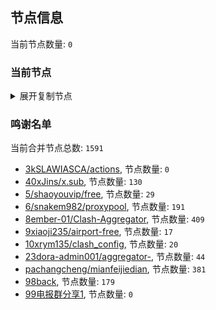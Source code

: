 
## 节点信息
当前节点数量: `0`
### 当前节点
<details>
  <summary>展开复制节点</summary>

    

</details>

### 鸣谢名单
当前合并节点总数: `1591`
- [3kSLAWIASCA/actions](https://github.com/kSLAWIASCA/actions), 节点数量: `0`
- [40xJins/x.sub](https://github.com/0xJins/x.sub), 节点数量: `130`
- [5/shaoyouvip/free](https://github.com/shaoyouvip/free), 节点数量: `29`
- [6/snakem982/proxypool](https://github.com/snakem982/proxypool), 节点数量: `191`
- [8ember-01/Clash-Aggregator](https://github.com/ember-01/Clash-Aggregator), 节点数量: `409`
- [9xiaoji235/airport-free](https://github.com/xiaoji235/airport-free), 节点数量: `17`
- [10xrym135/clash_config](https://github.com/xrym135/clash_config), 节点数量: `20`
- [23dora-admin001/aggregator-](https://github.com/dora-admin001/aggregator-), 节点数量: `44`
- [pachangcheng/mianfeijiedian](https://github.com/pachangcheng/mianfeijiedian), 节点数量: `381`
- [98back](https://github.com/firefoxmmx2/v2rayshare_subcription), 节点数量: `179`
- [99电报群分享1](https://github.com/cdddbc/getAirport), 节点数量: `0`


